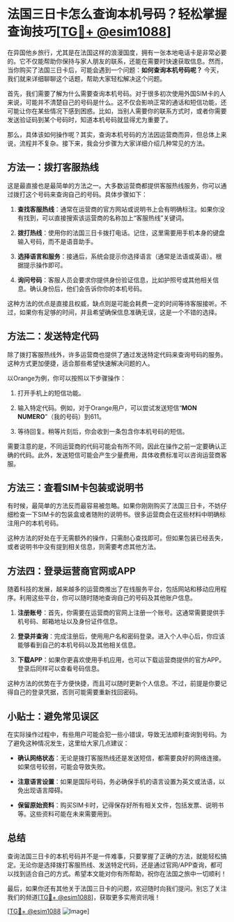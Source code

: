 # 法国三日卡怎么查询本机号码？轻松掌握查询技巧[[TG💪+ @esim1088](https://t.me/s/esim1088)]

在异国他乡旅行，尤其是在法国这样的浪漫国度，拥有一张本地电话卡是非常必要的。它不仅能帮助你保持与家人朋友的联系，还能在需要时快速获取信息。然而，当你购买了法国三日卡后，可能会遇到一个问题：**如何查询本机号码呢？** 今天，我们就来详细聊聊这个话题，帮助大家轻松解决这个问题。

首先，我们需要了解为什么需要查询本机号码。对于很多初次使用外国SIM卡的人来说，可能并不清楚自己的号码是什么。这不仅会影响正常的通话和短信功能，还可能让你在某些情况下感到困惑。比如，当别人需要你的联系方式时，或者你需要发送验证码到某个号码时，知道本机号码就显得尤为重要了。

那么，具体该如何操作呢？其实，查询本机号码的方法因运营商而异，但总体上来说，流程并不复杂。接下来，我会分步骤为大家详细介绍几种常见的方法。

## 方法一：拨打客服热线

这是最直接也是最简单的方法之一。大多数运营商都提供客服热线服务，你可以通过拨打这个号码来查询自己的号码。具体步骤如下：

1. **查找客服热线**：通常在运营商的官方网站或说明书上会有明确标注。如果你没有找到，可以直接搜索该运营商的名称加上“客服热线”关键词。
   
2. **拨打热线**：使用你的法国三日卡拨打电话。记住，这里需要用手机本身的键盘输入号码，而不是语音助手。

3. **选择语言和服务**：接通后，系统会提示你选择语言（通常是法语或英语）。根据提示操作即可。

4. **询问号码**：客服人员会要求你提供身份验证信息，比如护照号或其他相关信息。确认身份后，他们会告诉你你的本机号码。

这种方法的优点是直接且权威，缺点则是可能会耗费一定的时间等待客服接听。不过，如果你有足够的时间，并且希望确保信息准确无误，这是一个不错的选择。

## 方法二：发送特定代码

除了拨打客服热线外，许多运营商也提供了通过发送特定代码来查询号码的服务。这种方式更加便捷，适合那些希望快速解决问题的人。

以Orange为例，你可以按照以下步骤操作：

1. 打开手机上的短信功能。

2. 输入特定代码。例如，对于Orange用户，可以尝试发送短信“**MON NUMERO**”（我的号码）到611。

3. 等待回复。稍等片刻后，你会收到一条包含你本机号码的短信。

需要注意的是，不同运营商的代码可能会有所不同，因此在操作之前一定要确认正确的代码。此外，发送短信可能会产生少量费用，具体收费标准可以咨询运营商客服。

## 方法三：查看SIM卡包装或说明书

有时候，最简单的方法反而最容易被忽略。如果你刚刚购买了法国三日卡，不妨仔细检查一下SIM卡的包装盒或者随附的说明书。很多运营商会在这些材料中明确标注用户的本机号码。

这种方法的好处在于无需额外的操作，只需耐心查找即可。但如果包装已经丢失，或者说明书中没有提到相关信息，则需要考虑其他方法。

## 方法四：登录运营商官网或APP

随着科技的发展，越来越多的运营商推出了在线服务平台，包括网站和移动应用程序。利用这些平台，你可以随时随地查询自己的号码及其他账户信息。

1. **注册账号**：首先，你需要在运营商的官网上注册一个账号。这通常需要提供手机号码、邮箱地址以及身份证件信息。

2. **登录并查询**：完成注册后，使用用户名和密码登录。进入个人中心后，你应该能够看到自己的本机号码以及其他相关信息。

3. **下载APP**：如果你更喜欢使用手机应用，也可以下载运营商提供的官方APP。登录后同样可以查看号码信息。

这种方法的优势在于方便快捷，而且可以随时更新个人信息。不过，前提是你要记得自己的登录凭据，否则可能需要重新找回密码。

## 小贴士：避免常见误区

在实际操作过程中，有些用户可能会犯一些小错误，导致无法顺利查询到号码。为了避免这种情况发生，这里给大家几点建议：

- **确认网络状态**：无论是拨打客服热线还是发送短信，都需要良好的网络连接。如果信号较弱，可能会导致失败。
  
- **注意语言设置**：如果是国际号码，务必确保手机的语言设置为英文或法语，以免出现语言障碍。

- **保留原始资料**：购买SIM卡时，记得保存好所有相关文件，包括发票、说明书等。这些资料可能在未来需要用到。

## 总结

查询法国三日卡的本机号码并不是一件难事，只要掌握了正确的方法，就能轻松搞定。无论你是选择拨打客服热线、发送特定代码，还是通过官网/APP查询，都可以找到适合自己的方式。希望本文能对你有所帮助，祝你在法国之旅中一切顺利！

最后，如果你还有其他关于法国三日卡的问题，欢迎随时向我们提问。别忘了关注我们的频道[[TG💪+ @esim1088](https://t.me/s/esim1088)]，获取更多实用资讯哦！

[[TG💪+ @esim1088](https://t.me/s/esim1088) ![Image](https://i.postimg.cc/4NQfJmqS/Snipaste-2025-05-13-00-14-12.png)]